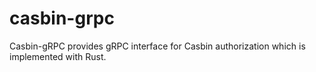 # casbin-grpc
Casbin-gRPC provides gRPC interface for Casbin authorization which is implemented with Rust.
